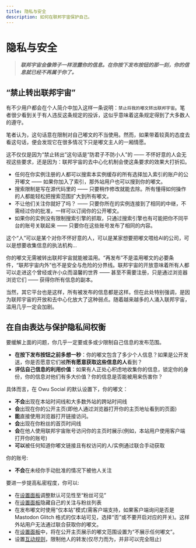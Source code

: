 ```yaml
---
title: 隐私与安全
description: 如何在联邦宇宙保护自己。
---
```


# 隐私与安全

> ***联邦宇宙会像筛子一样泄露你的信息。在你按下发布按钮的那一刻，你的信息就已经不再属于你了。***

## “禁止转出联邦宇宙”

有不少用户都会在个人简介中加入这样一条说明：`禁止将我的嘟文转出联邦宇宙`。笔者很少看到关于有人违反这条规定的投诉，这似乎意味着这条规定得到了大多数人的遵守。

笔者认为，这句话意在限制对自己嘟文的不当使用。然而，如果带着较真的态度去看这句话，便会发现它在很多情况下只是嘟文主人的一厢情愿。

这不仅仅是因为“禁止转出”这句话是“防君子不防小人”的 —— 不怀好意的人会无视这些要求，还是因为：联邦宇宙的去中心化机制会使这条要求的效果大打折扣。

- 任何在你实例注册的人都可以搜索本实例缓存的所有选择加入索引的账户的公开嘟文 —— 如果你加入了索引，那外站用户也可以搜到你的嘟文。
- 搜索限制是写在源代码里的 —— 只要稍作修改就能去除。所有懂得如何操作的人都能轻松把搜索范围扩大到所有嘟文。
- 不让他们关注你就好了吗？ —— 只要你所在的实例连接到了相同的中继，不需经过你的批准，一样可以订阅你的公开嘟文。
- 如果你的实例没有限制搜索引擎的抓取，只通过搜索引擎也有可能把你不同平台的账号关联起来 —— 只要你在这些账号发布了相同的内容。

这个“人”可以是某个对你不怀好意的人，可以是某家想要把嘟文喂给AI的公司，可以是想要收集信息的执法机构...

你的嘟文无需被转出联邦宇宙就能被滥用。“再发布”不是滥用嘟文的必要条件，“联邦宇宙内外”也不是安全与危险的分界线。联邦宇宙的开放意味着所有人都可以走进这个曾经或许小众而温馨的世界 —— 甚至不需要注册，只是通过浏览器浏览它们 —— 获得你所有信息的副本。

当然，其它平台也是这样，所有被发布的信息都是这样。但在此处特别强调，是因为联邦宇宙的开放和去中心化放大了这种弱点。随着越来越多的人涌入联邦宇宙，滥用几乎一定会加剧。

## 在自由表达与保护隐私间权衡

要缓解上面的问题，你几乎一定要或多或少限制自己信息的发布范围。

- **在按下发布按钮之前多想一秒**：你的嘟文包含了多少个人信息？如果是公开发送，你是否愿意它们被**所有愿意获取这些信息的人**看到？
- **评估自己信息的利用价值**：如果有人正处心积虑地收集你的信息，锁定你的身份，你的信息对他们有多大价值？你的信息是否能被用来伤害你？

具体而言，在 Owu Social 的默认设置下，你的嘟文：

- **不会**出现在本站时间线和大多数外站的跨站时间线
- **会**出现在你的公开主页(即他人通过浏览器打开你的主页地址看到的页面)
- **能**直接使用浏览器打开链接访问。
- **会**出现在你粉丝的首页时间线
- **会**在他人使用联邦宇宙账号访问你的主页时展示(例如，本站用户使用客户端打开你的账号)
- **可以**被任何知道你嘟文链接且有权访问的人/实例通过联合手动获取

你的账号:

- **不会**在未经你手动批准的情况下被他人关注

要进一步提高私密程度，你可以:

- 在[设置面板](https://scg.owu.one/settings)调整默认可见性至“粉丝可见”
- 在[设置面板](https://scg.owu.one/settings)隐藏自己的关注与粉丝列表
- 在发布嘟文时使用“仅本站”模式(需客户端支持，如果客户端询问是否是 Mastodon Glitch 格式的仅本站可见，选择“否”或不要开启对应的开关)。这样外站用户无法通过联合获取你的嘟文。
- 在[设置面板](https://scg.owu.one/settings)中，将在公开主页展示的嘟文范围设置为“不展示任何嘟文”。
- 设置[互动规则](/settings/interaction-control.md)，限制他人的转发(仅尽力而为，并非可以完全阻止)
